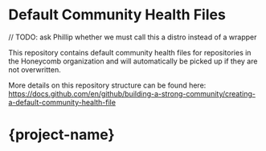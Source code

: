 # Default Community Health Files

// TODO: ask Phillip whether we must call this a distro instead of a wrapper

This repository contains default community health files for repositories in the Honeycomb organization and will automatically be picked up if they are not overwritten.

More details on this repository structure can be found here: https://docs.github.com/en/github/building-a-strong-community/creating-a-default-community-health-file

# {project-name}

<!-- OSS metadata badge - rename repo link and set status in OSSMETADATA -->
<!-- [![OSS Lifecycle](https://img.shields.io/osslifecycle/honeycombio/{repo-name})](https://github.com/honeycombio/home/blob/main/honeycomb-oss-lifecycle-and-practices.md) -->
